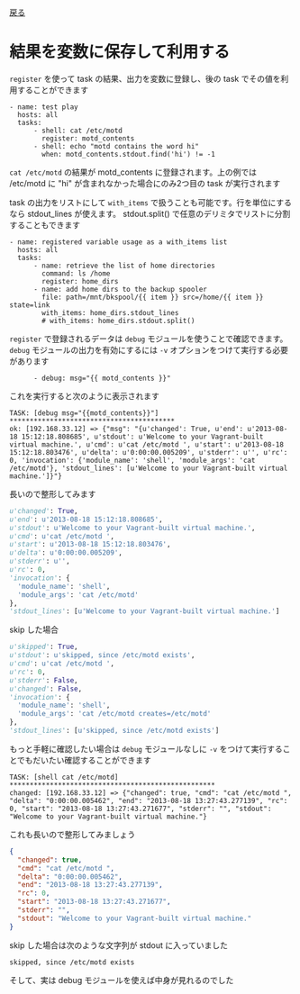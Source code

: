 [戻る](ansible-note)

# 結果を変数に保存して利用する

`register` を使って task の結果、出力を変数に登録し、後の task でその値を利用することができます

```
- name: test play
  hosts: all
  tasks:
      - shell: cat /etc/motd
        register: motd_contents
      - shell: echo "motd contains the word hi"
        when: motd_contents.stdout.find('hi') != -1
```

`cat /etc/motd` の結果が motd_contents に登録されます。上の例では /etc/motd に "hi" が含まれなかった場合にのみ2つ目の task が実行されます

task の出力をリストにして `with_items` で扱うことも可能です。行を単位にするなら stdout_lines が使えます。 stdout.split() で任意のデリミタでリストに分割することもできます

```
- name: registered variable usage as a with_items list
  hosts: all
  tasks:
      - name: retrieve the list of home directories
        command: ls /home
        register: home_dirs
      - name: add home dirs to the backup spooler
        file: path=/mnt/bkspool/{{ item }} src=/home/{{ item }} state=link
        with_items: home_dirs.stdout_lines
        # with_items: home_dirs.stdout.split()
```

`register` で登録されるデータは `debug` モジュールを使うことで確認できます。 `debug` モジュールの出力を有効にするには `-v` オプションをつけて実行する必要があります

```
      - debug: msg="{{ motd_contents }}"
```

これを実行すると次のように表示されます

```
TASK: [debug msg="{{motd_contents}}"] ***************************************** 
ok: [192.168.33.12] => {"msg": "{u'changed': True, u'end': u'2013-08-18 15:12:18.808685', u'stdout': u'Welcome to your Vagrant-built virtual machine.', u'cmd': u'cat /etc/motd ', u'start': u'2013-08-18 15:12:18.803476', u'delta': u'0:00:00.005209', u'stderr': u'', u'rc': 0, 'invocation': {'module_name': 'shell', 'module_args': 'cat /etc/motd'}, 'stdout_lines': [u'Welcome to your Vagrant-built virtual machine.']}"}
```

長いので整形してみます

```python
u'changed': True,
u'end': u'2013-08-18 15:12:18.808685',
u'stdout': u'Welcome to your Vagrant-built virtual machine.',
u'cmd': u'cat /etc/motd ',
u'start': u'2013-08-18 15:12:18.803476',
u'delta': u'0:00:00.005209',
u'stderr': u'',
u'rc': 0,
'invocation': {
  'module_name': 'shell',
  'module_args': 'cat /etc/motd'
},
'stdout_lines': [u'Welcome to your Vagrant-built virtual machine.']
```

skip した場合

```python
u'skipped': True,
u'stdout': u'skipped, since /etc/motd exists',
u'cmd': u'cat /etc/motd ',
u'rc': 0,
u'stderr': False,
u'changed': False,
'invocation': {
  'module_name': 'shell',
  'module_args': 'cat /etc/motd creates=/etc/motd'
},
'stdout_lines': [u'skipped, since /etc/motd exists']
```

もっと手軽に確認したい場合は `debug` モジュールなしに `-v` をつけて実行することでもだいたい確認することができます

```
TASK: [shell cat /etc/motd] *************************************************** 
changed: [192.168.33.12] => {"changed": true, "cmd": "cat /etc/motd ", "delta": "0:00:00.005462", "end": "2013-08-18 13:27:43.277139", "rc": 0, "start": "2013-08-18 13:27:43.271677", "stderr": "", "stdout": "Welcome to your Vagrant-built virtual machine."}
```

これも長いので整形してみましょう

```json
{
  "changed": true,
  "cmd": "cat /etc/motd ",
  "delta": "0:00:00.005462",
  "end": "2013-08-18 13:27:43.277139",
  "rc": 0,
  "start": "2013-08-18 13:27:43.271677",
  "stderr": "",
  "stdout": "Welcome to your Vagrant-built virtual machine."
}
```

skip した場合は次のような文字列が stdout に入っていました

```
skipped, since /etc/motd exists
```

そして、実は debug モジュールを使えば中身が見れるのでした